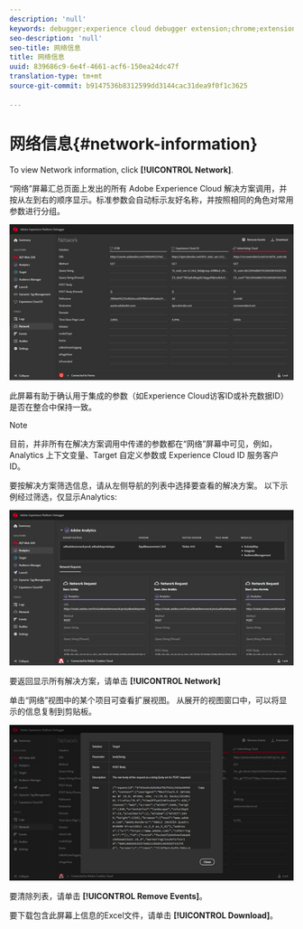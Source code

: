 ```yaml
---
description: 'null'
keywords: debugger;experience cloud debugger extension;chrome;extension;network;information
seo-description: 'null'
seo-title: 网络信息
title: 网络信息
uuid: 839686c9-6e4f-4661-acf6-150ea24dc47f
translation-type: tm+mt
source-git-commit: b9147536b8312599dd3144cac31dea9f0f1c3625

---
```



# 网络信息{#network-information}

To view Network information, click **[!UICONTROL Network]**.

“网络”屏幕汇总页面上发出的所有 Adobe Experience Cloud 解决方案调用，并按从左到右的顺序显示。标准参数会自动标示友好名称，并按照相同的角色对常用参数进行分组。

![](assets/network.jpg)

此屏幕有助于确认用于集成的参数（如Experience Cloud访客ID或补充数据ID）是否在整合中保持一致。

>[!NOTE]
>
>目前，并非所有在解决方案调用中传递的参数都在“网络”屏幕中可见，例如，Analytics 上下文变量、Target 自定义参数或 Experience Cloud ID 服务客户 ID。

要按解决方案筛选信息，请从左侧导航的列表中选择要查看的解决方案。 以下示例经过筛选，仅显示Analytics:

![](assets/network-analytics.jpg)

要返回显示所有解决方案，请单击 **[!UICONTROL Network]**

单击“网络”视图中的某个项目可查看扩展视图。 从展开的视图窗口中，可以将显示的信息复制到剪贴板。

![](assets/network-expand.jpg)

<!--Use the icon at the top of each column to copy the server call URL to your clipboard, where you can paste it into another document for reference or debugging purposes.

![](assets/copy.jpg)-->

要清除列表，请单击 **[!UICONTROL Remove Events]**。

要下载包含此屏幕上信息的Excel文件，请单击 **[!UICONTROL Download]**。